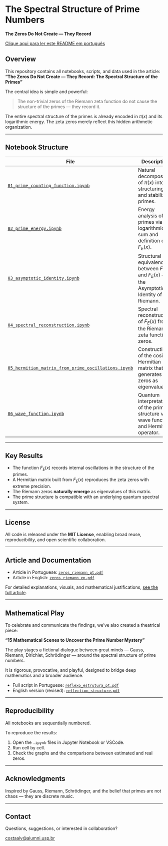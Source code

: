 # The Spectral Structure of Prime Numbers
**The Zeros Do Not Create — They Record**

[Clique aqui para ler este README em português](README_pt.md)

## Overview

This repository contains all notebooks, scripts, and data used in the article:
**“The Zeros Do Not Create — They Record: The Spectral Structure of the Primes”**

The central idea is simple and powerful:
> The non-trivial zeros of the Riemann zeta function do not cause the structure of the primes — they record it.

The entire spectral structure of the primes is already encoded in $\pi(x)$ and its logarithmic energy.
The zeta zeros merely reflect this hidden arithmetic organization.

---

## Notebook Structure

| File                                   | Description |
|----------------------------------------|-------------|
| [`01_prime_counting_function.ipynb`](notebooks/en/01_prime_counting_function.ipynb)     | Natural decomposition of $\pi(x)$ into structuring and stabilizing primes. |
| [`02_prime_energy.ipynb`](notebooks/en/02_prime_energy.ipynb)                | Energy analysis of the primes via logarithmic sum and definition of $F_E(x)$. |
| [`03_asymptotic_identity.ipynb`](notebooks/en/03_asymptotic_identity.ipynb)         | Structural equivalence between $F(x)$ and $F_E(x)$ – the Asymptotic Identity of Riemann. |
| [`04_spectral_reconstruction.ipynb`](notebooks/en/04_spectral_reconstruction.ipynb)     | Spectral reconstruction of $F_E(x)$ from the Riemann zeta function zeros. |
| [`05_hermitian_matrix_from_prime_oscillations.ipynb`](notebooks/en/05_hermitian_matrix_from_prime_oscillations.ipynb) | Construction of the cosine Hermitian matrix that generates the zeros as eigenvalues. |
| [`06_wave_function.ipynb`](notebooks/en/06_wave_function.ipynb)               | Quantum interpretation of the prime structure via wave function and Hermitian operator. |

---

## Key Results

- The function $F_E(x)$ records internal oscillations in the structure of the primes.
- A Hermitian matrix built from $F_E(x)$ reproduces the zeta zeros with extreme precision.
- The Riemann zeros **naturally emerge** as eigenvalues of this matrix.
- The prime structure is compatible with an underlying quantum spectral system.

---

## License

All code is released under the **MIT License**, enabling broad reuse, reproducibility, and open scientific collaboration.

---

## Article and Documentation

- Article in Portuguese: [`zeros_riemann_pt.pdf`](docs/pt/zeros_riemann_pt.pdf)
- Article in English: [`zeros_riemann_en.pdf`](docs/en/zeros_riemann_en.pdf)

For detailed explanations, visuals, and mathematical justifications, [see the full article](zenodo_link).

---

## Mathematical Play

To celebrate and communicate the findings, we’ve also created a theatrical piece:

**“15 Mathematical Scenes to Uncover the Prime Number Mystery”**

The play stages a fictional dialogue between great minds — Gauss, Riemann, Dirichlet, Schrödinger — around the spectral structure of prime numbers.

It is rigorous, provocative, and playful, designed to bridge deep mathematics and a broader audience.

- Full script in Portuguese: [`reflexo_estrutura_pt.pdf`](docs/pt/reflexo_estrutura.pdf)
- English version (revised): [`reflection_structure.pdf`](docs/en/reflection_structure.pdf)

---

## Reproducibility

All notebooks are sequentially numbered.

To reproduce the results:

1. Open the `.ipynb` files in Jupyter Notebook or VSCode.
2. Run cell by cell.
3. Check the graphs and the comparisons between estimated and real zeros.

---

## Acknowledgments

Inspired by Gauss, Riemann, Schrödinger, and the belief that primes are not chaos — they are discrete music.

---

## Contact

Questions, suggestions, or interested in collaboration?

costaalv@alumni.usp.br
